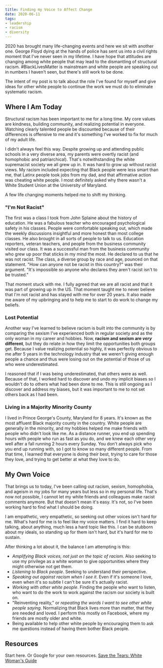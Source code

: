 ```yaml
---
title: Finding my Voice to Affect Change
date: 2020-06-11
tags:
- leadership
- racism
- diversity
---
```


2020 has brought many life-changing events and here we sit with another one. George Floyd dying at the hands of police has sent us into a civil rights moment that I've never seen in my lifetime. I have hope that attitudes are changing among white people that may lead to the dismantling of structural racism. #BlackLivesMatter is mainstream and white people are speaking out in numbers I haven't seen, but there's still work to be done. 

The intent of my post is to talk about the role I've found for myself and give ideas for other white people to continue the work we must do to eliminate systematic racism.

## Where I Am Today
Structural racism has been important to me for a long time. My core values are kindness, building community, and realizing potential in everyone. Watching clearly talented people be discounted because of their differences is offensive to me and it's something I've worked to fix for much of my adult life.

I didn't always feel this way. Despite growing up and attending public schools in a very diverse area, my parents were overtly racist (and homophobic and patriarchical). That's notwithstanding the white supremacist society we all grew up in. It was hard to grow up without racist views. My racism included expecting that Black people were less smart than me, that Latinx people took jobs from my dad, and that affirmative action was cheating white people. I most definitely asked why there wasn't a White Student Union at the University of Maryland. 

A few life changing moments helped me to shift my thinking. 

### "I'm Not Racist"
The first was a class I took from John Splaine about the history of education. He was a fabulous teacher who encouraged psychological safety in his classes. People were comfortable speaking out, which made the weekly discussions insightful and more honest than most college classes. He also brought in all sorts of people to talk to us. Education reporters, veteran teachers, and people from the business community visited our class. It was a successful man from the business community who grew up poor that sticks in my mind the most. He declared to us that he was not racist. The class, a diverse group by race and age, pounced on that statement. "How can anyone not be racist in this country?" was their argument. "It's impossible so anyone who declares they aren't racist isn't to be trusted."

That moment stuck with me. I fully agreed that we are all racist and that it was part of growing up in the US. That moment taught me to never believe that I'm not racist and has stayed with me for over 20 years. It also made me aware of my upbringing and to help me to start to do work to change my beliefs.

### Lost Potential
Another way I've learned to believe racism is built into the community is by comparing the sexism I've experienced both in regular society and as the only woman in my career and hobbies. Now, **racism and sexism are _very_ different**, but they do relate in how they limit the opportunities both groups get. Because I value realizing potential so highly, it was perfectly obvious to me after 5 years in the technology industry that we weren't giving enough people a chance and thus were losing out on the potential of those of us who were underestimated.

I reasoned that if I was being underestimated, that others were as well. Because of that, I worked hard to discover and undo my implicit biases so I wouldn't do to others what had been done to me. This is still ongoing as I discover and address my biases, but it was important to me to not set others back as I had been.

### Living in a Majority Minority County
I lived in Prince George's County, Maryland for 8 years. It's known as the most affluent Black majority county in the country. White people are generally in the minority, and my hobbies helped me make friends with people who didn't look like me. As a distance runner, you end up spending hours with people who run as fast as you do, and we knew each other very well after a fall running 2 hours every Sunday. You don't always pick who you end up running with, so I got to know so many different people. From that time, I learned that everyone is doing their best, trying to care for those they love, and trying to get better at what they love to do.

## My Own Voice
That brings us to today, I've been calling out racism, sexism, homophobia, and ageism in my jobs for many years but less so in my personal life. That's now not possible, I cannot let my white friends and colleagues make racist comments anymore. But that doesn't mean it's easy. It's not, so I've been working hard to find what I should be doing.

I am empathetic, very empathetic, so seeking out other voices isn't hard for me. What's hard for me is to feel like my voice matters. I find it hard to keep talking, about anything, much less a hard topic like this. I can be stubborn about my ideals, so standing up for them isn't hard, but it's hard for me to sustain.

After thinking a lot about it, the balance I am attempting is this:

* _Amplifying Black voices, not just on the topic of racism_. Also seeking to use my privilege as a white woman to give opportunities where they might otherwise not get them.
* _Listening to Black people_. Seeking to understand their perspective. 
* _Speaking out against racism when I see it_. Even if it's someone I love, even when it's so subtle I can't be sure it's actually racist.
* _Working with other white people_. Finding the people who want to listen, who want to do the work to work against the racism our society is built on.
* "Reinventing reality," or _repeating the words I want to see other white people saying_. Normalizing that Black lives more than matter, that they are needed and loved. I perform this mostly on Facebook, where my friends are mostly older and white.
* Being available to help other white people by encouraging them to ask me questions instead of having them bother Black people.

## Resources
Start here. Or Google for your own resources. 
[Save the Tears: White Woman's Guide](https://tatianamac.com/posts/save-the-tears)